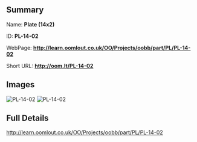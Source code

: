 

## Summary
 
Name: __Plate (14x2)__

ID: __PL-14-02__

WebPage: __http://learn.oomlout.co.uk/OO/Projects/oobb/part/PL/PL-14-02__

Short URL: __http://oom.lt/PL-14-02__


## Images
![PL-14-02](http://oomlout.com/oobb-gen/parts/PL/PL-14-02/PL-14-02_01_420.jpg)
![PL-14-02](http://oomlout.com/oobb-gen/parts/PL/PL-14-02/PL-14-02_420.png)




## Full Details

 http://learn.oomlout.co.uk/OO/Projects/oobb/part/PL/PL-14-02


